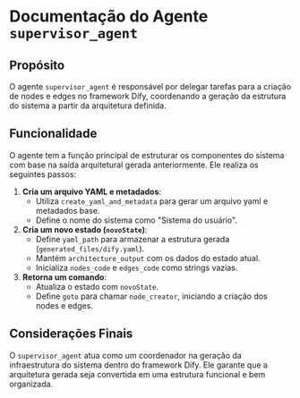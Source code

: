 # Documentação do Agente `supervisor_agent`

## Propósito
O agente `supervisor_agent` é responsável por delegar tarefas para a criação de nodes e edges no framework Dify, coordenando a geração da estrutura do sistema a partir da arquitetura definida.

## Funcionalidade
O agente tem a função principal de estruturar os componentes do sistema com base na saída arquitetural gerada anteriormente. Ele realiza os seguintes passos:

1. **Cria um arquivo YAML e metadados**:
    - Utiliza `create_yaml_and_metadata` para gerar um arquivo yaml e metadados base.
    - Define o nome do sistema como "Sistema do usuário".
2. **Cria um novo estado (`novoState`)**:
    - Define `yaml_path` para armazenar a estrutura gerada (`generated_files/dify.yaml`).
    - Mantém `architecture_output` com os dados do estado atual.
    - Inicializa `nodes_code` e `edges_code` como strings vazias.
3. **Retorna um comando**:
    - Atualiza o estado com `novoState`.
    - Define `goto` para chamar `node_creator`, iniciando a criação dos nodes e edges.

## Considerações Finais
O `supervisor_agent` atua como um coordenador na geração da infraestrutura do sistema dentro do framework Dify. Ele garante que a arquitetura gerada seja convertida em uma estrutura funcional e bem organizada.

